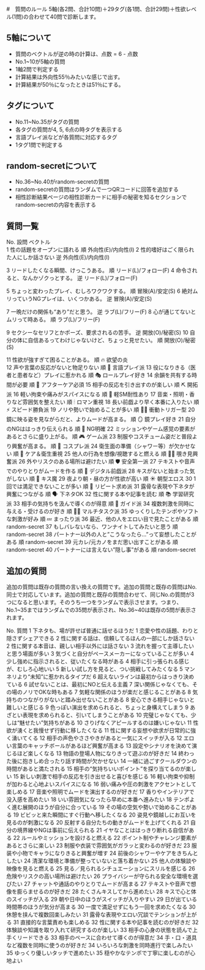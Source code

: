 #　質問のルール
5軸(各2問、合計10問)＋29タグ(各1問、合計29問)＋性欲レベル(1問)の合わせて40問で診断します。

## 5軸について
- 質問のベクトルが逆の時の計算は、点数 = 6 - 点数
- No.1~10が5軸の質問
- 1軸2問で判定する
- 計算結果は外向性55％みたいな感じで出す。
- 計算結果が50％になったときは51％にする。

## タグについて
- No.11~No.35がタグの質問
- 各タグの質問が4, 5, 6点の時タグを表示する
- 言語プレイ派などが各質問に対応するタグ
- 1タグ1問で判定する

## random-secretについて
- No.36~No.40がrandom-secretの質問
- random-secretの質問はランダムで一つQRコードに回答を追加する
- 相性診断結果ページの相性診断カードに相手の秘密を知るセクションでrandom-secretの内容を表示する

## 質問一覧
No.	設問	ベクトル	
1	性の話題をオープンに語れる	順	外向性(E)/内向性(I)
2	性的嗜好はごく限られた人にしか話さない	逆	外向性(E)/内向性(I)
			
3	リードしたくなる瞬間、けっこうある。	順	リード(L)/フォロー(F)
4	命令されると、なんかゾクっとする。	逆	リード(L)/フォロー(F)
			
5	ちょっと変わったプレイ、むしろワクワクする。	順	冒険(A)/安定(S)
6	絶対ムリっていうNGプレイは、いくつかある。	逆	冒険(A)/安定(S)
			
7	一晩だけの関係も“あり”だと思う。	逆	ラブ(L)/フリー(F)
8	心が通じてないとムリって時ある。	順	ラブ(L)/フリー(F)
			
9	セクシーなセリフとかポーズ、要求されるの苦手。	逆	開放(O)/秘密(S)
10	自分の体に自信あるってわけじゃないけど、ちょっと見せたい。	順	開放(O)/秘密(S)
			
11	性欲が強すぎて困ることがある。	順	🔥 欲望の炎			
12	声や言葉の反応がないと物足りない	順	💬 言語プレイ派
13	役になりきる（医者と患者など）プレイに惹かれる	順	🎭 ロールプレイ好き
14	余韻を共有する時間が必要	順	🛁 アフターケア必須
15	相手の反応を引き出すのが楽しい	順	⛏️ 開拓派
16	軽い拘束や痛みがスパイスになる	順	🧷 軽SM耐性あり
17	音楽・照明・香りなど雰囲気を整えたい	順	🕯 ロマン重視
18	長い前戯より早く本番に入りたい	順	⚡️ スピード勝負派
19	ノリや勢いで始めることが多い	順	🏃‍♂️ 衝動トリガー型
20	鏡に映る姿を見ながらだと、よりムードが高まる。	順	🪞 鏡プレイ好き
21	自分のNGははっきり伝えられる	順	🚪 NG明確
22	ミッションやゲーム感覚の要素があるとさらに盛り上がる。	順	🎮 ゲーム派
23	制服やコスチューム姿だと普段より興奮が高まる。	順	🧥 コスプレ派
24	衛生面の準備（シャワー等）が欠かせない	順	🧼 ケア＆衛生重視
25	他人の行為を想像/視聴すると燃える	順	🕵️‍♀️ 覗き見興奮派
26	外やリスクのある場所は避けたい	順	🛡 安全第一派
27	テキストや音声でのやりとりがムードを作る	順	📱 デジタル前戯派
28	キスがないと始まった気がしない	順	💋 キス魔
29	夜より朝・昼の方が性欲が高い	順	☀️ 朝型エロス
30	1回では満足できないことが多い	順	🔄 リピート求め派
31	露骨な表現や下ネタが興奮につながる	順	🗣 下ネタOK
32	性に関する本や記事を読む	順	📚 学習研究派
33	相手の気持ちを汲んで導くのが得意	順	🧭 ガイド派
34	複数刺激を同時に与える・受けるのが好き	順	🤹‍♀️ マルチタスク派
35	ゆっくりしたテンポやソフトな刺激が好み	順	💤 まったり派
36	最近、他の人をエロい目で見たことがある	順	random-secret
37	もしバレないなら、ワンナイトしてみたいと思う	順	random-secret
38	パートナー以外の人と”こうなったら…”って妄想したことがある	順	random-secret
39	元カレ/元カノをまだ思い出すことがある	順	random-secret
40	パートナーには言えない”隠し事”がある	順	random-secret

## 追加の質問
追加の質問は既存の質問の言い換えの質問です。追加の質問と既存の質問はNo.同士で対応しています。追加の質問と既存の質問合わせて、同じNo.の質問が3つになると思います。そのうち一つをランダムで表示させます。つまり、No.1~35まではランダムでの35問が表示され、No.36~40は既存の5問が表示されます。

No.	質問
1	下ネタも、場が許せば普通に話せるほうだ
1	恋愛や性の話題、わりと隠さずシェアできる
2	性に関する話は、信頼してるほんの一部にしか話さない
2	性に関する本音は、親しい相手以外には話さない
3	流れを握って主導したいと思う場面が多い
3	気づくと自分がペースメーカーになっていることが多い
4	少し強めに指示されると、従いたくなる時がある
4	相手に引っ張られる感じが、むしろ心地いい
5	新しい試し方を見ると、つい挑戦してみたくなる
5	マンネリより“未知”に惹かれるタイプだ
6	超えないラインは最初からはっきり決めている
6	試せないことは、最初にNOと伝える主義
7	深い関係じゃなくても、その場のノリでOKな時もある
7	気軽な関係のほうが楽だと感じることがある
8	気持ちのつながりがないと踏み出せないことがある
8	安心できる相手じゃないと難しいと感じる
9	色っぽい演出を求められると、ちょっと身構えてしまう
9	あざとい表現を求められると、引いてしまうことがある
10	完璧じゃなくても、少しは“魅せたい”気持ちがある
10	さりげなくアピールするのは嫌いじゃない
11	性欲が湧くと我慢せず行動に移したくなる
11	性に関する妄想や欲求が日常的に強く湧いてくる
12	相手の声色やささやきがあると一気にスイッチが入る
12	エロい言葉のキャッチボールがあるほど興奮が高まる
13	設定やシナリオを決めて演じるほど楽しくなる
13	物語の登場人物になりきって遊ぶのが好きだ
14	終わった後に抱きしめ合ったり話す時間が欠かせない
14	一緒に過ごすクールダウンの時間があると満たされる
15	相手の“気持ちいいポイント”を探り当てるのが楽しい
15	新しい刺激で相手の反応を引き出せると喜びを感じる
16	軽い拘束や抑制が加わると心地よいスパイスになる
16	弱い痛みや圧の刺激をアクセントとして楽しめる
17	音楽や照明でムードを演出するのが好きだ
17	香りやインテリアで没入感を高めたい
18	いい雰囲気になったら早めに本番へ進みたい
18	テンポよく進む展開のほうが自分に合っている
19	その場の空気や勢いで始めることがある
19	ビビッと来た瞬間にすぐ行動へ移したくなる
20	姿見や鏡越しにお互いを見るのが刺激になる
20	反射する自分たちの動きがムードを上げてくれる
21	自分の境界線やNGは事前に伝えられる
21	イヤなことははっきり断れる自信がある
22	ルールやミッションを設けると燃える
22	ポイント制やチャレンジ要素があるとさらに楽しい
23	制服や衣装で雰囲気がガラッと変わるのが好きだ
23	服装や小物でキャラになりきると興奮が増す
24	前後のシャワーやケアをきちんとしたい
24	清潔な環境と準備が整っていないと落ち着かない
25	他人の体験談や映像を見ると燃える
25	見る／見られるシチュエーションにスリルを感じる
26	危険やリスクの高い場所は避けたい
26	プライバシーが守られる安全な環境を選びたい
27	チャットや通話のやりとりでムードが高まる
27	テキストや音声で想像を膨らませるのが好きだ
28	たくさんキスしてから進めたい
28	キスで心と体のスイッチが入る
29	朝や日中のほうがスイッチが入りやすい
29	日が出ている時間帯のほうが気分が高まる
30	一度で満足せずにもう一回を求めたくなる
30	休憩を挟んで複数回楽しみたい
31	露骨な表現やエロい冗談でテンションが上がる
31	直接的な言葉責めも楽しめる
32	性に関する本や記事を読むのが好きだ
32	体験談や知識を取り入れて研究するのが楽しい
33	相手の心身の状態を読んで上手くリードできる
33	相手のペースに合わせて導くのが得意だ
34	手・口・道具など複数を同時に使うのが好きだ
34	いろいろな刺激を同時進行で楽しみたい
35	ゆっくり優しいタッチで進めたい
35	穏やかなテンポで丁寧に楽しむのが心地よい
